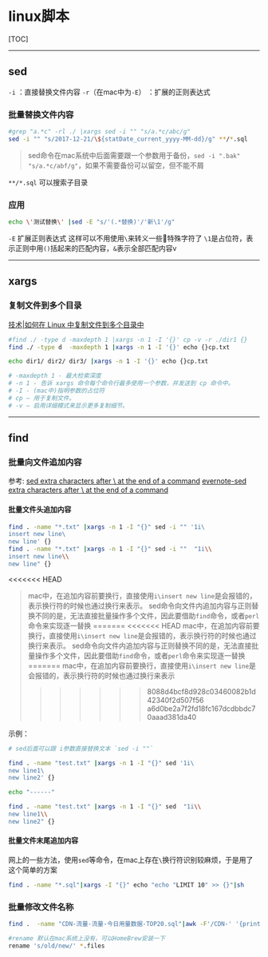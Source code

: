 # linux脚本

[TOC]

----

## sed

`-i` ：直接替换文件内容
`-r`（在mac中为`-E`） ：扩展的正则表达式

### 批量替换文件内容

```bash
#grep "a.*c" -rl ./ |xargs sed -i "" "s/a.*c/abc/g"
sed -i "" "s/2017-12-21/\${statDate_current_yyyy-MM-dd}/g" **/*.sql
```

>sed命令在mac系统中后面需要跟一个参数用于备份，`sed -i ".bak" "s/a.*c/abf/g"`，如果不需要备份可以留空，但不能不屑

`**/*.sql` 可以搜索子目录

### 应用

```bash {cmd=true}
echo \'测试替换\' |sed -E "s/'(.*替换)'/'新\1'/g"
```

`-E` 扩展正则表达式 这样可以不用使用`\`来转义一些特殊字符了
`\1`是占位符，表示正则中用`()`括起来的匹配内容，`&`表示全部匹配内容v

----

## xargs

### 复制文件到多个目录

[技术|如何在 Linux 中复制文件到多个目录中](https://linux.cn/article-8041-1.html?utm_source=rss&utm_medium=rss)

```bash {cmd=true}
#find ./ -type d -maxdepth 1 |xargs -n 1 -I '{}' cp -v -r ./dir1 {}
find ./ -type d  -maxdepth 1 |xargs -n 1 -I '{}' echo {}cp.txt

echo dir1/ dir2/ dir3/ |xargs -n 1 -I '{}' echo {}cp.txt

# -maxdepth 1 - 最大检索深度
# -n 1 - 告诉 xargs 命令每个命令行最多使用一个参数，并发送到 cp 命令中。
# -I - (mac中)指明参数的占位符
# cp – 用于复制文件。
# -v – 启用详细模式来显示更多复制细节。
```

----

## find

### 批量向文件追加内容

参考:
[sed extra characters after \ at the end of a command](https://www.cnblogs.com/meitian/p/5907562.html)
[evernote-sed extra characters after \ at the end of a command](https://app.yinxiang.com/shard/s9/nl/679699/add0426b-388c-4da0-a910-14340b3eae75/)

#### 批量文件头追加内容

```bash
find . -name "*.txt" |xargs -n 1 -I "{}" sed -i "" '1i\
insert new line\
new line' {}
find . -name "*.txt" |xargs -n 1 -I "{}" sed -i ""  "1i\\
insert new line\\
new line" {}
```

<<<<<<< HEAD
>mac中，在追加内容前要换行，直接使用`i\insert new line`是会报错的，表示换行符的时候也通过换行来表示。
sed命令向文件内追加内容与正则替换不同的是，无法直接批量操作多个文件，因此要借助`find`命令，或者`perl`命令来实现逐一替换
=======
<<<<<<< HEAD
>mac中，在追加内容前要换行，直接使用`i\insert new line`是会报错的，表示换行符的时候也通过换行来表示。
sed命令向文件内追加内容与正则替换不同的是，无法直接批量操作多个文件，因此要借助`find`命令，或者`perl`命令来实现逐一替换
=======
>mac中，在追加内容前要换行，直接使用`i\insert new line`是会报错的，表示换行符的时候也通过换行来表示
>>>>>>> 8088d4bcf8d928c03460082b1d42340f2d507f56
>>>>>>> a6d0be2a7f2fd18fc167dcdbbdc70aaad381da40

示例：

```bash {cmd=true}
# sed后面可以跟 i参数直接替换文本 `sed -i ""`

find . -name "test.txt" |xargs -n 1 -I "{}" sed '1i\
new line1\
new line2' {}

echo "------"

find . -name "test.txt" |xargs -n 1 -I "{}" sed  "1i\\
new line1\\
new line2" {}
```

#### 批量文件末尾追加内容

网上的一些方法，使用`sed`等命令，在mac上存在`\`换行符识别较麻烦，于是用了这个简单的方案

```bash
find . -name "*.sql"|xargs -I "{}" echo "echo "LIMIT 10" >> {}"|sh
```

### 批量修改文件名称

```bash
find .  -name "CDN-流量-流量-今日用量数据-TOP20.sql"|awk -F'/CDN-' '{print $1}' |xargs -I "{}" mv {}/CDN-流量-流量-今日用量数据-TOP20.sql {}/CDN-流量-今日用量数据-TOP20.sql

#rename 默认在mac系统上没有，可以HomeBrew安装一下
rename 's/old/new/' *.files
```
